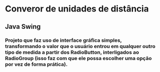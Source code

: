 # Converor de unidades de distância
## Java Swing 
### Projeto que faz uso de interface gráfica simples, transformando o valor que o usuário entrou em qualquer outro tipo de medida a partir dos RadioButton, interligados ao RadioGroup (isso faz com que ele possa escolher uma opção por vez de forma prática).
